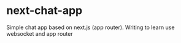 # next-chat-app
Simple chat app based on next.js (app router). Writing to learn use websocket and app router
